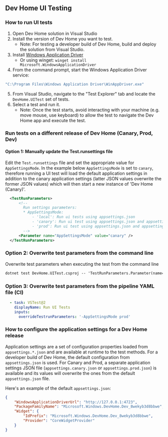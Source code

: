 ## Dev Home UI Testing
### How to run UI tests
1. Open Dev Home solution in Visual Studio
2. Install the version of Dev Home you want to test.
   - Note: For testing a developer build of Dev Home, build and deploy the solution from Visual Studio.
3. Install [Windows Application Driver](https://github.com/microsoft/WinAppDriver/releases/download/v1.2.99/WindowsApplicationDriver-1.2.99-win-x64.exe)
   - Or using winget: `winget install Microsoft.WindowsApplicationDriver`
5. From the command prompt, start the Windows Application Driver service:
```cmd
"C:\Program Files\Windows Application Driver\WinAppDriver.exe"
```
5. From Visual Studio, navigate to the "Test Explorer" tab and locate the `DevHome.UITest` set of tests.
6. Select a test and run it.
    - Note: Once the test starts, avoid interacting with your machine (e.g. move mouse, use keyboard) to allow the test to navigate the Dev Home app and execute the test.

### Run tests on a different release of Dev Home (Canary, Prod, Dev)
#### Option 1: Manually update the Test.runsettings file
Edit the `Test.runsettings` file and set the appropriate value for `AppSettingsMode`. In the example below `AppSettingsMode` is set to `canary`, therefore running a UI test will load the default application settings in addition to the canary application settings (latter JSON values overwrite the former JSON values) which will then start a new instance of 'Dev Home (Canary)'.
```xml
  <TestRunParameters>
      <!--
        Run settings parameters:
        * AppSettingsMode:
            - 'local': Run ui tests using appsettings.json
            - 'canary': Run ui test using appsettings.json and appsettings.canary.json
            - 'prod': Run ui test using appsettings.json and appsettings.prod.json
        -->
      <Parameter name="AppSettingsMode" value="canary" />
  </TestRunParameters>
```
### Option 2: Overwrite test parameters from the command line
Overwrite test parameters when executing the test from the command line
```cmd
dotnet test DevHome.UITest.csproj -- 'TestRunParameters.Parameter(name=\"AppSettingsMode\", value=\"prod\")'
```
### Option 3: Overwrite test parameters from the pipeline YAML file (CI)
```yaml
  - task: VSTest@2
    displayName: Run UI Tests
    inputs:
      overrideTestrunParameters: '-AppSettingsMode prod'
```

### How to configure the application settings for a Dev Home release
Application settings are a set of configuration properties loaded from `appsettings.*.json` and are available at runtime to the test methods.
For a developer build of Dev Home, the default configuration from `appsettings.json` is used. For Canary and Prod, a separate application settings JSON file (`appsettings.canary.json` or `appsettings.prod.json`) is available and its values will overwrite the ones from the default `appsettings.json` file.

Here's an example of the default `appsettings.json`:
```json
{
    "WindowsApplicationDriverUrl": "http://127.0.0.1:4723",
    "PackageFamilyName": "Microsoft.Windows.DevHome.Dev_8wekyb3d8bbwe",
    "Widget": {
        "IdPrefix": "Microsoft.Windows.DevHome.Dev_8wekyb3d8bbwe",
        "Provider": "CoreWidgetProvider"
    }
}
```
